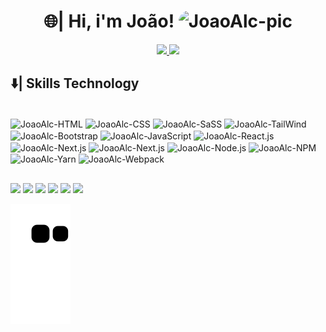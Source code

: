 <div>
  <h1 align="center">🌐| Hi, i'm João!
  <img align="top" alt="JoaoAlc-pic" height="150" style="border-radius:40px;" src="https://lh3.googleusercontent.com/ogw/ADea4I69fY51NSJlktQc6ciucnxpt3QxE0H1JrfG2EbtzQ=s192-c-mo">
  </h1> 

</div>

<div align="center">
  <a href="https://github.com/joaoalcdev">
    <img height="180em" src="https://github-readme-stats.vercel.app/api?username=joaoalcdev&show_icons=true&theme=react&include_all_commits=true&count_private=true"/>
    <img height="180em" src="https://github-readme-stats.vercel.app/api/top-langs/?username=joaoalcdev&layout=compact&langs_count=8&theme=react"/>
  </a>
</div>
  
  ## ⬇️|  Skills Technology 
  
<div style="display: inline_block"><br>
 <img align="center" alt="JoaoAlc-HTML" height="30" width="40" src="https://cdn.jsdelivr.net/gh/devicons/devicon/icons/html5/html5-original.svg" />
 <img align="center" alt="JoaoAlc-CSS" height="30" width="40" src="https://cdn.jsdelivr.net/gh/devicons/devicon/icons/css3/css3-original.svg" />
 <img align="center" alt="JoaoAlc-SaSS" height="30" width="40" src="https://cdn.jsdelivr.net/gh/devicons/devicon/icons/sass/sass-original.svg" />
 <img align="center" alt="JoaoAlc-TailWind" height="30" width="40" src="https://cdn.jsdelivr.net/gh/devicons/devicon/icons/tailwindcss/tailwindcss-plain.svg"/>
 <img align="center" alt="JoaoAlc-Bootstrap" height="30" width="40" src="https://cdn.jsdelivr.net/gh/devicons/devicon/icons/bootstrap/bootstrap-original.svg"/>
 <img align="center" alt="JoaoAlc-JavaScript" height="30" width="40" src="https://cdn.jsdelivr.net/gh/devicons/devicon/icons/javascript/javascript-original.svg"/>
 <img align="center" alt="JoaoAlc-React.js" height="30" width="40" src="https://cdn.jsdelivr.net/gh/devicons/devicon/icons/react/react-original.svg" />
 <img align="center" alt="JoaoAlc-Next.js" height="30" width="40" src="https://cdn.jsdelivr.net/gh/devicons/devicon/icons/nextjs/nextjs-original-wordmark.svg" />
 <img align="center" alt="JoaoAlc-Next.js" height="30" width="40" src="https://cdn.jsdelivr.net/gh/devicons/devicon/icons/nextjs/nextjs-original.svg" />
 <img align="center" alt="JoaoAlc-Node.js" height="30" width="40" src="https://cdn.jsdelivr.net/gh/devicons/devicon/icons/nodejs/nodejs-original.svg" />
  <img align="center" alt="JoaoAlc-NPM" height="30" width="40" src="https://cdn.jsdelivr.net/gh/devicons/devicon/icons/npm/npm-original-wordmark.svg" />
  <img align="center" alt="JoaoAlc-Yarn" height="30" width="40" src="https://cdn.jsdelivr.net/gh/devicons/devicon/icons/yarn/yarn-original.svg" />
 <img align="center" alt="JoaoAlc-Webpack" height="30" width="40" src="https://cdn.jsdelivr.net/gh/devicons/devicon/icons/webpack/webpack-original.svg" /></div>
  
  ##
 
<div> 
  <a href="https://www.youtube.com/" target="_blank"><img src="https://img.shields.io/badge/YouTube-FF0000?style=for-the-badge&logo=youtube&logoColor=white" target="_blank"></a>
  <a href="https://www.instagram.com/joaoalcantara.dev/" target="_blank"><img src="https://img.shields.io/badge/-Instagram-%23E4405F?style=for-the-badge&logo=instagram&logoColor=white" target="_blank"></a>
 	<a href="https://www.twitch.tv/" target="_blank"><img src="https://img.shields.io/badge/Twitch-9146FF?style=for-the-badge&logo=twitch&logoColor=white" target="_blank"></a>
 <a href="https://discord.gg/" target="_blank"><img src="https://img.shields.io/badge/Discord-7289DA?style=for-the-badge&logo=discord&logoColor=white" target="_blank"></a> 
  <a href="mailto:joaosantalcantara@gmail.com"><img src="https://img.shields.io/badge/-Gmail-%23333?style=for-the-badge&logo=gmail&logoColor=white" target="_blank"></a>
  <a href="https://www.linkedin.com/in/jo%C3%A3o-alc%C3%A2ntara-695230214/" target="_blank"><img src="https://img.shields.io/badge/-LinkedIn-%230077B5?style=for-the-badge&logo=linkedin&logoColor=white" target="_blank"></a> 
 
  ![Snake animation](https://github.com/joaoalcdev/joaoalcdev/blob/output/github-contribution-grid-snake.svg)
 
</div>
